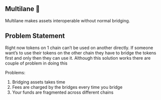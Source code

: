 ## Multilane 🖖

Multilane makes assets interoperable without normal bridging. 

## Problem Statement

Right now tokens on 1 chain can’t be used on another directly. If someone want’s to use their tokens on the other chain they have to bridge the tokens first and only then they can use it. Although this solution works there are couple of problem in doing this

Problems:

1. Bridging assets takes time
2. Fees are charged by the bridges every time you bridge
3. Your funds are fragmented across different chains
